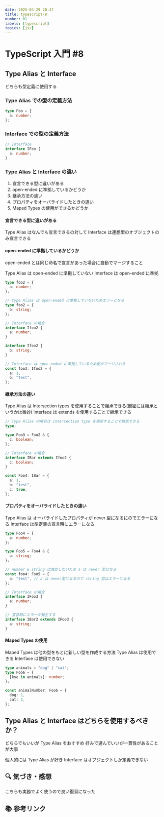 ```yaml
---
date: 2025-04-29 20:47
title: typescript-8
number: 01
labels: [typescript]
topics: [js/]
---
```


# TypeScript 入門 #8

## Type Alias と Interface

どちらも型定義に使用する

### Type Alias での型の定義方法

```ts
type Foo = {
  a: number;
};
```

### Interface での型の定義方法

```ts
// Interface
interface IFoo {
  a: number;
}
```

### Type Alias と Interface の違い

1. 宣言できる型に違いがある
2. open-ended に準拠しているかどうか
3. 継承方法の違い
4. プロパティをオーバライドしたときの違い
5. Maped Types の使用ができるかどうか

#### 宣言できる型に違いがある

Type Alias はなんでも宣言できるの対して
Interface は連想型のオブジェクトのみ宣言できる

#### open-ended に準拠しているかどうか

open-ended とは同じ命名で宣言があった場合に自動でマージすること

Type Alias は open-ended に準拠していない
Interface は open-ended に準拠

```ts
type foo2 = {
  a: number;
};

// type Alias は open-ended に準拠していないためエラーとなる
type foo2 = {
  b: string;
};
```

```ts
// Interface の場合
interface Ifoo2 {
  a: number;
}

interface Ifoo2 {
  b: string;
}

// Interface は open-ended に準拠しているため型がマージされる
const foo3: Ifoo2 = {
  a: 1,
  b: "test",
};
```

#### 継承方法の違い

Type Alias は Intersection types を使用することで継承できる(厳密には継承というかは微妙)
Interface は extends を使用することで継承できる

```ts
// Type Alias の場合は intersection type を使用することで継承できる
type;

type Foo3 = Foo2 & {
  c: boolean;
};
```

```ts
// Interface の場合
interface IBar extends Ifoo2 {
  c: boolean;
}

const Foo4: IBar = {
  a: 1,
  b: "test",
  c: true,
};
```

#### プロパティをオーバライドしたときの違い

Type Alias は オーバライドしたプロパティが never 型になるにのでエラーになる
Interface は型定義の宣言時にエラーになる

```ts
type Foo4 = {
  a: number;
};

type Foo5 = Foo4 & {
  a: string;
};

// number & string は成立しないため a は never 型になる
const foo4: Foo5 = {
  a: "test", // a は never型になるので string 型はエラーになる
};
```

```ts
// Interface の場合
interface IFoo3 {
  a: number;
}

// 宣言時にエラーが発生する
interface IBar2 extends IFoo3 {
  a: string;
}
```

#### Maped Types の使用

Maped Types は他の型をもとに新しい型を作成する方法
Type Alias は使用できる
Interface は使用できない

```ts
type animals = "dog" | "cat";
type Foo6 = {
  [kye in animals]: number;
};

const animalNumber: Foo6 = {
  dog: 1,
  cat: 2,
};
```

## Type Alias と Interface はどちらを使用するべきか？

どちらでもいいが Type Alias をおすすめ
好みで選んでいいが一貫性があることが大事

個人的には Type Alias が好き
Interface はオブジェクトしか定義できない

## 🔍 気づき・感想

こちらも実務でよく使うので良い復習になった

## 📚 参考リンク
